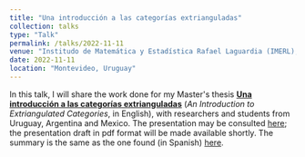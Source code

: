```yaml
---
title: "Una introducción a las categorías extrianguladas"
collection: talks
type: "Talk"
permalink: /talks/2022-11-11
venue: "Institudo de Matemática y Estadística Rafael Laguardia (IMERL), Universidad de la República"
date: 2022-11-11
location: "Montevideo, Uruguay"
---
```


In this talk, I will share the work done for my Master's thesis [**Una introducción a las categorías extrianguladas**](https://tesiunam.dgb.unam.mx:443/F/UECLCY6TT4XAQKD37J6SJDSGIQ9Q48Q4B6NRUK4NTLKM482RJ8-04436?func=service&doc_library=TES01&doc_number=000831398&line_number=0001&func_code=WEB-FULL&service_type=MEDIA%22) (_An Introduction to Extriangulated Categories_, in English), with researchers and students from Uruguay, Argentina and Mexico. The presentation may be consulted [here](https://dabnciencias.github.io/Examen_profesional); the presentation draft in pdf format will be made available shortly. The summary is the same as the one found (in Spanish) [here](https://www.matem.unam.mx/actividades/seminarios/representaciones/actividades/una-introduccion-a-las-categorias-extrianguladas).
